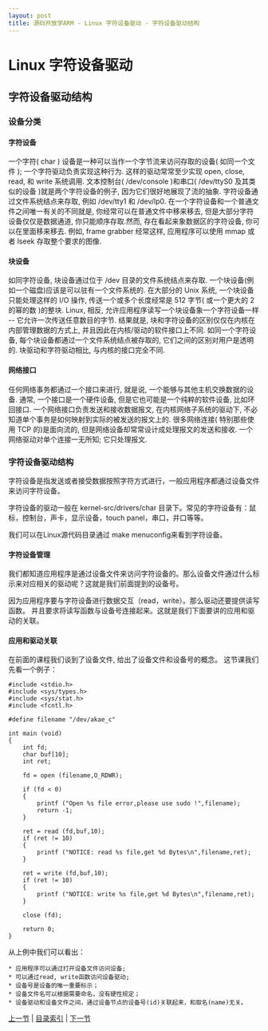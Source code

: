 ```yaml
---
layout: post
title: 源码开放学ARM - Linux 字符设备驱动 - 字符设备驱动结构
---
```


# Linux 字符设备驱动 #
## 字符设备驱动结构

### 设备分类
	
#### 字符设备

一个字符( char ) 设备是一种可以当作一个字节流来访问存取的设备( 如同一个文件 ); 
一个字符驱动负责实现这种行为. 这样的驱动常常至少实现 open, close, read, 和 write 系统调用. 
文本控制台( /dev/console )和串口( /dev/ttyS0 及其类似的设备 )就是两个字符设备的例子, 因为它们很好地展现了流的抽象. 
字符设备通过文件系统结点来存取, 例如 /dev/tty1 和 /dev/lp0. 
在一个字符设备和一个普通文件之间唯一有关的不同就是, 你经常可以在普通文件中移来移去, 
但是大部分字符设备仅仅是数据通道, 你只能顺序存取.然而, 存在看起来象数据区的字符设备, 你可以在里面移来移去. 
例如, frame grabber 经常这样, 应用程序可以使用 mmap 或者 lseek 存取整个要求的图像.

#### 块设备

如同字符设备, 块设备通过位于 /dev 目录的文件系统结点来存取. 一个块设备(例如一个磁盘)应该是可以驻有一个文件系统的. 在大部分的 Unix 系统, 一个块设备只能处理这样的 I/O 操作, 传送一个或多个长度经常是 512 字节( 或一个更大的 2 的幂的数 )的整块. Linux, 相反, 允许应用程序读写一个块设备象一个字符设备一样 -- 它允许一次传送任意数目的字节. 结果就是, 块和字符设备的区别仅仅在内核在内部管理数据的方式上, 并且因此在内核/驱动的软件接口上不同. 如同一个字符设备, 每个块设备都通过一个文件系统结点被存取的, 它们之间的区别对用户是透明的. 块驱动和字符驱动相比, 与内核的接口完全不同.

#### 网络接口

任何网络事务都通过一个接口来进行, 就是说, 一个能够与其他主机交换数据的设备. 通常, 一个接口是一个硬件设备, 但是它也可能是一个纯粹的软件设备, 比如环回接口. 一个网络接口负责发送和接收数据报文, 在内核网络子系统的驱动下, 不必知道单个事务是如何映射到实际的被发送的报文上的. 很多网络连接( 特别那些使用 TCP 的)是面向流的, 但是网络设备却常常设计成处理报文的发送和接收. 一个网络驱动对单个连接一无所知; 它只处理报文.


### 字符设备驱动结构

字符设备是指发送或者接受数据按照字符方式进行，一般应用程序都通过设备文件来访问字符设备。

字符设备的驱动一般在 kernel-src/drivers/char 目录下。常见的字符设备有：鼠标，控制台，声卡，显示设备，touch panel，串口，并口等等。

我们可以在Linux源代码目录通过 make menuconfig来看到字符设备。

#### 字符设备管理

我们都知道应用程序是通过设备文件来访问字符设备的。那么设备文件通过什么标示来对应相关的驱动呢？这就是我们前面提到的设备号。

因为应用程序要与字符设备进行数据交互（read，write）。那么驱动还要提供读写函数。
并且要求将读写函数与设备号连接起来。这就是我们下面要讲的应用和驱动的关联。

#### 应用和驱动关联

在前面的课程我们谈到了设备文件, 给出了设备文件和设备号的概念。
这节课我们先看一个例子：

	#include <stdio.h>
	#include <sys/types.h>
	#include <sys/stat.h>
	#include <fcntl.h>

	#define filename "/dev/akae_c"

	int main (void)
	{
		int fd;
		char buf[10];
		int ret;
		
		fd = open (filename,O_RDWR);
		
		if (fd < 0)
		{
		    printf ("Open %s file error,please use sudo !",filename);
		    return -1;
		}

		ret = read (fd,buf,10);
		if (ret != 10)
		{
		    printf ("NOTICE: read %s file,get %d Bytes\n",filename,ret);
		}
	    
		ret = write (fd,buf,10);
		if (ret != 10)
		{
		    printf ("NOTICE: write %s file,get %d Bytes\n",filename,ret);
		}
		
		close (fd);
		
		return 0;
	}

从上例中我们可以看出：

	* 应用程序可以通过打开设备文件访问设备;
	* 可以通过read, write函数访问设备驱动;
	* 设备号是设备的唯一重要标示；
	* 设备文件名可以根据需要命名，没有硬性规定；
	* 设备驱动和设备文件之间，通过设备节点的设备号(id)关联起来，和取名(name)无关。



[上一节](chp102-4.html)  |  [目录索引](../index.html)  |  [下一节](chp103-2.html)
